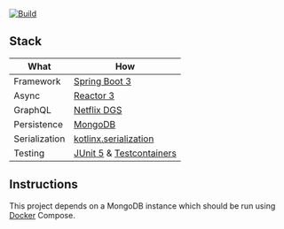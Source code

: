 [![Build](https://github.com/itsandreramon/spring-starter/actions/workflows/build.yml/badge.svg)](https://github.com/itsandreramon/spring-starter/actions/workflows/build.yml)

## Stack

| What          | How                                                                                                                        |
|---------------|----------------------------------------------------------------------------------------------------------------------------|
| Framework     | [Spring Boot 3](https://spring.io/)                                                                                        |
| Async         | [Reactor 3](https://github.com/reactor/reactor-core)                                                                       |
| GraphQL       | [Netflix DGS](https://github.com/Netflix/dgs-framework)                                                                          |
| Persistence   | [MongoDB](https://www.mongodb.com/)                                                                                        |
| Serialization | [kotlinx.serialization](https://github.com/Kotlin/kotlinx.serialization)                                                   |
| Testing       | [JUnit 5](https://github.com/junit-team/junit5) & [Testcontainers](https://github.com/testcontainers/testcontainers-java/) |

## Instructions

This project depends on a MongoDB instance which should be run
using [Docker](https://www.docker.com/products/docker-desktop) Compose.
